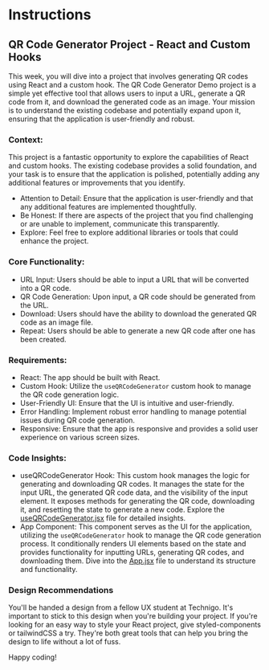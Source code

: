 # Instructions

## QR Code Generator Project - React and Custom Hooks

This week, you will dive into a project that involves generating QR codes using React and a custom hook. The QR Code Generator Demo project is a simple yet effective tool that allows users to input a URL, generate a QR code from it, and download the generated code as an image. Your mission is to understand the existing codebase and potentially expand upon it, ensuring that the application is user-friendly and robust.

### Context:

This project is a fantastic opportunity to explore the capabilities of React and custom hooks. The existing codebase provides a solid foundation, and your task is to ensure that the application is polished, potentially adding any additional features or improvements that you identify.

- Attention to Detail: Ensure that the application is user-friendly and that any additional features are implemented thoughtfully.
- Be Honest: If there are aspects of the project that you find challenging or are unable to implement, communicate this transparently.
- Explore: Feel free to explore additional libraries or tools that could enhance the project.

### Core Functionality:

- URL Input: Users should be able to input a URL that will be converted into a QR code.
- QR Code Generation: Upon input, a QR code should be generated from the URL.
- Download: Users should have the ability to download the generated QR code as an image file.
- Repeat: Users should be able to generate a new QR code after one has been created.

### Requirements:

- React: The app should be built with React.
- Custom Hook: Utilize the `useQRCodeGenerator` custom hook to manage the QR code generation logic.
- User-Friendly UI: Ensure that the UI is intuitive and user-friendly.
- Error Handling: Implement robust error handling to manage potential issues during QR code generation.
- Responsive: Ensure that the app is responsive and provides a solid user experience on various screen sizes.

### Code Insights:

- useQRCodeGenerator Hook: This custom hook manages the logic for generating and downloading QR codes. It manages the state for the input URL, the generated QR code data, and the visibility of the input element. It exposes methods for generating the QR code, downloading it, and resetting the state to generate a new code. Explore the [useQRCodeGenerator.jsx](https://github.com/Technigo/qr-code-generator-demo/blob/main/src/hooks/useQRCodeGenerator.jsx) file for detailed insights.
- App Component: This component serves as the UI for the application, utilizing the `useQRCodeGenerator` hook to manage the QR code generation process. It conditionally renders UI elements based on the state and provides functionality for inputting URLs, generating QR codes, and downloading them. Dive into the [App.jsx](https://github.com/Technigo/qr-code-generator-demo/blob/main/src/App.jsx) file to understand its structure and functionality.

### Design Recommendations

You'll be handed a design from a fellow UX student at Technigo. It's important to stick to this design when you're building your project. If you're looking for an easy way to style your React project, give styled-components or tailwindCSS a try. They're both great tools that can help you bring the design to life without a lot of fuss.

Happy coding!
